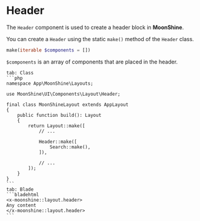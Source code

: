 # Header

The `Header` component is used to create a header block in **MoonShine**.

You can create a `Header` using the static `make()` method of the `Header` class.

```php
make(iterable $components = [])
```
`$components` is an array of components that are placed in the header.

~~~tabs
tab: Class
```php
namespace App\MoonShine\Layouts;

use MoonShine\UI\Components\Layout\Header;

final class MoonShineLayout extends AppLayout
{
    public function build(): Layout
    {
        return Layout::make([
            // ...

            Header::make([
                Search::make(),
            ]),

            // ...
        ]);
    }
}
```
tab: Blade
```bladehtml
<x-moonshine::layout.header>
Any content
</x-moonshine::layout.header>
```
~~~

